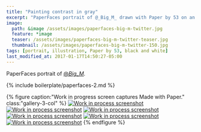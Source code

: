```yaml
---
title: "Painting contrast in gray"
excerpt: "PaperFaces portrait of @_Big_M_ drawn with Paper by 53 on an iPad."
image: 
  path: &image /assets/images/paperfaces-big-m-twitter.jpg 
  feature: *image
  teaser: /assets/images/paperfaces-big-m-twitter-teaser.jpg
  thumbnail: /assets/images/paperfaces-big-m-twitter-150.jpg
tags: [portrait, illustration, Paper by 53, black and white]
last_modified_at: 2017-01-17T14:50:27-05:00
---
```


PaperFaces portrait of [@_Big_M_](https://twitter.com/_Big_M_).

{% include boilerplate/paperfaces-2.md %}

{% figure caption:"Work in progress screen captures Made with Paper." class:"gallery-3-col" %}
[![Work in process screenshot](/assets/images/paperfaces-big-m-process-1-600.jpg)](/assets/images/paperfaces-big-m-process-1-lg.jpg)
[![Work in process screenshot](/assets/images/paperfaces-big-m-process-2-600.jpg)](/assets/images/paperfaces-big-m-process-2-lg.jpg)
[![Work in process screenshot](/assets/images/paperfaces-big-m-process-3-600.jpg)](/assets/images/paperfaces-big-m-process-3-lg.jpg)
[![Work in process screenshot](/assets/images/paperfaces-big-m-process-4-600.jpg)](/assets/images/paperfaces-big-m-process-4-lg.jpg)
[![Work in process screenshot](/assets/images/paperfaces-big-m-process-5-600.jpg)](/assets/images/paperfaces-big-m-process-5-lg.jpg)
[![Work in process screenshot](/assets/images/paperfaces-big-m-process-6-600.jpg)](/assets/images/paperfaces-big-m-process-6-lg.jpg)
{% endfigure %}
